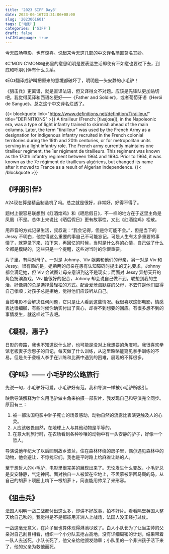 ```yaml
---
title: '2023 SIFF Day8'
date: 2023-06-16T23:31:06+08:00
slug: '2023061601'
tags: ['电影']
categories: ['SIFF']
draft: false
isCJKLanguage: true
---
```

今天四场电影，也有惊喜。说起来今天这几部的中文译名简直莫名其妙。

《C'MON C'MON》电影里的意思明明是要表达生活即使有不如意也要过下去，到底和呼朋引伴有什么关系。

《EO》翻译成驴叫把原来的意境都破坏了，明明是一头安静的小毛驴！

《狙击兵》更离谱，就是直译法语，但又译得文不对题。应该是先锋队更加贴切吧。我觉得英译和西语名更好——《Father and Soldier》，或者葡萄牙语《Herói de Sangue》。总之这个中文译名烂透了。

{{< blockquote link="https://www.definitions.net/definition/Tirailleur/" title="DEFINITIONS" >}}
A tirailleur (French: [tiʁajœʁ]), in the Napoleonic era, was a type of light infantry trained to skirmish ahead of the main columns. Later, the term "tirailleur" was used by the French Army as a designation for indigenous infantry recruited in the French colonial territories during the 19th and 20th centuries, or for metropolitan units serving in a light infantry role. The French army currently maintains one tirailleur regiment, the 1er régiment de tirailleurs. This regiment was known as the 170th infantry regiment between 1964 and 1994. Prior to 1964, it was known as the 7e régiment de tirailleurs algériens, but changed its name after it moved to France as a result of Algerian independence.
{{< /blockquote >}}

## 《呼朋引伴》

A24现在算是精品制造机了吗。总之就是很好，非常好，好得不得了。

题材上很容易联想到《红酒烩鸡》和《晒后假日》，不一样的地方在于这里主角是凤凰（不是。总体上来说比《晒后假日》更有故事性，又比《红酒烩鸡》松散。

用声音的方式记录生活，叔叔说：“我会记得，但是你可能不会。”，但是当下的 Jessy 不明白，他觉得这么重要的事自己不可能忘记。可是人生有太多重要的事情了，就算录下来、拍下来，再回忆的时候，当时是什么样的心情，自己做了什么全都是模糊的，这些只是一个提醒，这些对当时的你很重要。

片子里，有两对母子。一对是 Johnny、Viv 姐弟和他们的母亲，另一对是 Viv 和 Jessy。很有趣的是，姐弟两的母亲在患有认知障碍时提出的无礼要求，Johnny 都会满足她，但 Viv 会试图让母亲意识到这不是现实；而面对 Jessy 异想天开的角色扮演游戏，Viv 能很好的配合，Johnny 却会说自己做不到。联想到我的生活，好像男的总是选择最轻松的方式。配合爱茨海默症的父母，不去忤逆他们显得自己孝顺；对孩子总是拒绝，觉得他们应该听从自己。

当然电影不会解决任何问题，它只是让人看到这些情况。我很喜欢这部电影，情感表达很细腻，有些时候你确实付出了真心，却得不到想要的回应。有很多想不到的事情发生，就这样过下去吧。

## 《凝视，惠子》

日影的套路，我也不知道说什么好，也可能是没对上我想要的角度吧。我很喜欢拳馆老板妻子念惠子的日记，每天做了什么训练，从这里略略能窥见拳手训练的不易。但是关于聋哑人拳手在训练和比赛中遇到的困难，展现的不算很多。

## 《驴叫》—— 小毛驴的公路旅行

先说一句，小毛驴好可爱，小毛驴好有范。我和导演一样被小毛驴所吸引。

映后导演解释为什么用毛驴做主角来拍摄一部影片，我发现自己和导演完全同步。原因有三：

1. 被一部法国电影中驴子死亡的场景感动，动物自然的流露比表演更触及人的心灵。
2. 人应该敬畏自然，在地球上人与其他动物是平等的。
3. 在意大利旅行时，在农场看到各种吵嚷的动物中有一头安静的驴子，好像一个哲人。

导演说他年纪大了以后回到故乡波兰，住在森林环绕的房子里，偶尔遇见森林中的动物，他会避让，不惊扰它们。我也是平时路上给麻雀让路的人。

至于想哲人的小毛驴，电影里很完美的展现出来了。无论发生什么变故，小毛驴总是安安静静，气定神闲。面对独自一人被留在空地上，不羡慕被带回马厩的马，从自己的胡萝卜项圈上啃下一根胡萝卜，简直能用帅呆了来形容。

## 《狙击兵》

法国人明明一战二战都付出这么多，却讲不好故事，拍不好片。看看隔壁英国人整天给自己吹的。我觉得是不是都征用非洲人上战场，法国人没正经打过仗。

一战这毫无意义，在片子里也算体现得淋漓尽致了。白人小队长为了让当主帅的父亲对自己刮目相看，组织一个小分队去抢占高地，没有详细周密的计划，结果带着一队人去送死。小队长死了，他父亲给他颁发勋章；小队里的一个非洲孩子活下来了，他的父亲为救他而死。
